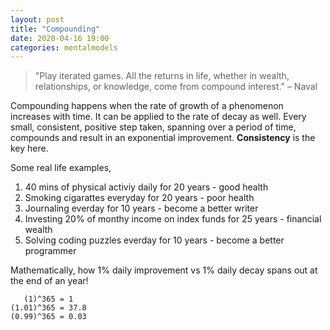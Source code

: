 ```yaml
---
layout: post
title: "Compounding"  
date: 2020-04-16 19:00
categories: mentalmodels
---
```

> "Play iterated games. All the returns in life, whether in wealth, relationships, or knowledge, come from compound interest." – Naval

Compounding happens when the rate of growth of a phenomenon increases with time. It can be applied to the rate of decay as well. Every small, consistent, positive step taken, spanning over a period of time, compounds and result in an exponential improvement. <b>Consistency</b> is the key here. 

Some real life examples, 
1. 40 mins of physical activiy daily for 20 years - good health 
2. Smoking cigarattes everyday for 20 years - poor health
3. Journaling everday for 10 years - become a better writer
4. Investing 20% of monthy income on index funds for 25 years - financial wealth 
5. Solving coding puzzles everday for 10 years - become a better programmer

Mathematically, how 1% daily improvement vs 1% daily decay spans out at the end of an year! 
``` 
   (1)^365 = 1
(1.01)^365 = 37.8   
(0.99)^365 = 0.03
``` 



